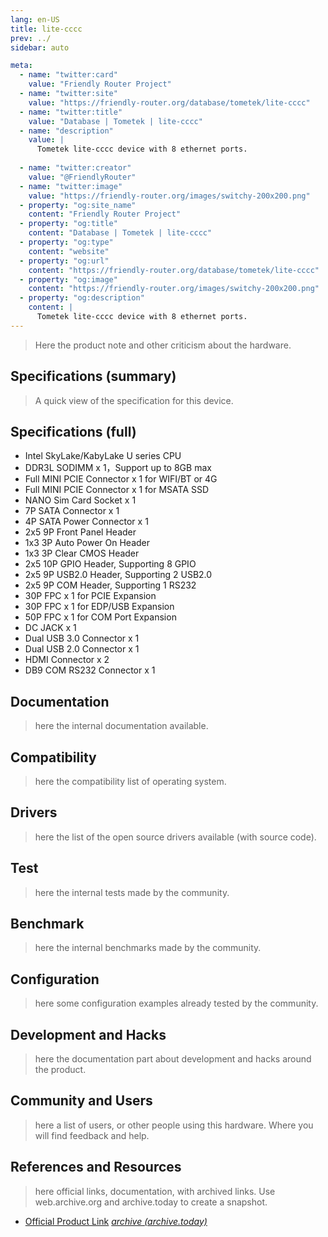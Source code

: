 ```yaml
---
lang: en-US
title: lite-cccc
prev: ../
sidebar: auto

meta:
  - name: "twitter:card"
    value: "Friendly Router Project"
  - name: "twitter:site"
    value: "https://friendly-router.org/database/tometek/lite-cccc"
  - name: "twitter:title"
    value: "Database | Tometek | lite-cccc"
  - name: "description" 
    value: | 
      Tometek lite-cccc device with 8 ethernet ports.
      
  - name: "twitter:creator"
    value: "@FriendlyRouter"
  - name: "twitter:image"
    value: "https://friendly-router.org/images/switchy-200x200.png"
  - property: "og:site_name"
    content: "Friendly Router Project"
  - property: "og:title"
    content: "Database | Tometek | lite-cccc"
  - property: "og:type"
    content: "website"
  - property: "og:url"
    content: "https://friendly-router.org/database/tometek/lite-cccc"
  - property: "og:image"
    content: "https://friendly-router.org/images/switchy-200x200.png"
  - property: "og:description"
    content: |
      Tometek lite-cccc device with 8 ethernet ports.
---
```


> Here the product note and other criticism about the hardware.

## Specifications (summary)

> A quick view of the specification for this device.

## Specifications (full)

 * Intel SkyLake/KabyLake U series CPU
 *  DDR3L SODIMM x 1，Support up to 8GB max
 * Full MINI PCIE  Connector x 1 for WIFI/BT or 4G
 * Full MINI PCIE  Connector x 1 for MSATA SSD
 * NANO Sim Card Socket x 1
 * 7P SATA Connector x 1
 * 4P SATA Power Connector x 1
 * 2x5 9P Front Panel Header
 * 1x3 3P Auto Power On Header
 * 1x3 3P Clear CMOS Header
 * 2x5 10P GPIO Header, Supporting 8 GPIO
 * 2x5 9P USB2.0 Header, Supporting 2 USB2.0
 * 2x5 9P COM Header, Supporting 1 RS232
 * 30P FPC x 1 for PCIE Expansion
 * 30P FPC x 1 for EDP/USB Expansion
 * 50P FPC x 1 for COM Port Expansion
 * DC JACK x 1
 * Dual USB 3.0 Connector x 1
 * Dual USB 2.0 Connector x 1
 * HDMI Connector x 2
 * DB9 COM RS232 Connector x 1
 
## Documentation

> here the internal documentation available.

## Compatibility

> here the compatibility list of operating system.

## Drivers

> here the list of the open source drivers available (with source
> code).

## Test

> here the internal tests made by the community.

## Benchmark

> here the internal benchmarks made by the community.

## Configuration

> here some configuration examples already tested by the community.

## Development and Hacks

> here the documentation part about development and hacks around the
> product.

## Community and Users

> here a list of users, or other people using this hardware. Where you
> will find feedback and help.

## References and Resources

> here official links, documentation, with archived links. Use
> web.archive.org and archive.today to create a snapshot.

 * [Official Product Link](http://www.tometek.com/product_more.asp?id=2830&class_name=Multi-LAN%20Mini%20PC&class_id=584&sid=580#spec)
   [*archive (archive.today)*](https://archive.ph/HSaEO)
